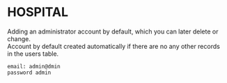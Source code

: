 # HOSPITAL


 Adding an  administrator account by default,
 which you can later delete or change.  
 Account by default created automatically if there 
 are no any other records in the users table.  

    email: admin@dmin
    password admin